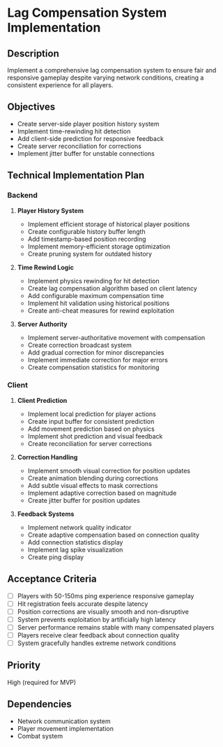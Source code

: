 # Lag Compensation System Implementation

## Description

Implement a comprehensive lag compensation system to ensure fair and responsive gameplay despite varying network conditions, creating a consistent experience for all players.

## Objectives

- Create server-side player position history system
- Implement time-rewinding hit detection
- Add client-side prediction for responsive feedback
- Create server reconciliation for corrections
- Implement jitter buffer for unstable connections

## Technical Implementation Plan

### Backend

1. **Player History System**

   - Implement efficient storage of historical player positions
   - Create configurable history buffer length
   - Add timestamp-based position recording
   - Implement memory-efficient storage optimization
   - Create pruning system for outdated history

2. **Time Rewind Logic**

   - Implement physics rewinding for hit detection
   - Create lag compensation algorithm based on client latency
   - Add configurable maximum compensation time
   - Implement hit validation using historical positions
   - Create anti-cheat measures for rewind exploitation

3. **Server Authority**
   - Implement server-authoritative movement with compensation
   - Create correction broadcast system
   - Add gradual correction for minor discrepancies
   - Implement immediate correction for major errors
   - Create compensation statistics for monitoring

### Client

1. **Client Prediction**

   - Implement local prediction for player actions
   - Create input buffer for consistent prediction
   - Add movement prediction based on physics
   - Implement shot prediction and visual feedback
   - Create reconciliation for server corrections

2. **Correction Handling**

   - Implement smooth visual correction for position updates
   - Create animation blending during corrections
   - Add subtle visual effects to mask corrections
   - Implement adaptive correction based on magnitude
   - Create jitter buffer for position updates

3. **Feedback Systems**
   - Implement network quality indicator
   - Create adaptive compensation based on connection quality
   - Add connection statistics display
   - Implement lag spike visualization
   - Create ping display

## Acceptance Criteria

- [ ] Players with 50-150ms ping experience responsive gameplay
- [ ] Hit registration feels accurate despite latency
- [ ] Position corrections are visually smooth and non-disruptive
- [ ] System prevents exploitation by artificially high latency
- [ ] Server performance remains stable with many compensated players
- [ ] Players receive clear feedback about connection quality
- [ ] System gracefully handles extreme network conditions

## Priority

High (required for MVP)

## Dependencies

- Network communication system
- Player movement implementation
- Combat system
